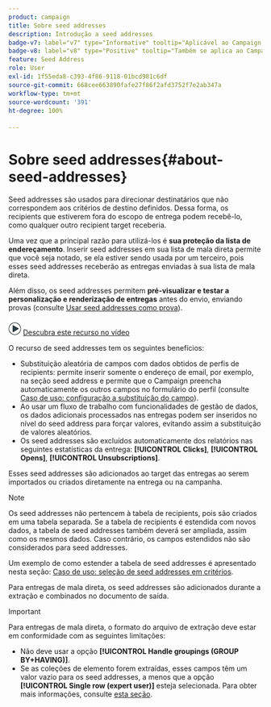 ```yaml
---
product: campaign
title: Sobre seed addresses
description: Introdução a seed addresses
badge-v7: label="v7" type="Informative" tooltip="Aplicável ao Campaign Classic v7"
badge-v8: label="v8" type="Positive" tooltip="Também se aplica ao Campaign v8"
feature: Seed Address
role: User
exl-id: 1f55eda8-c393-4f86-9118-01bcd981c6df
source-git-commit: 668cee663890fafe27f86f2afd3752f7e2ab347a
workflow-type: tm+mt
source-wordcount: '391'
ht-degree: 100%

---
```


# Sobre seed addresses{#about-seed-addresses}

Seed addresses são usados para direcionar destinatários que não correspondem aos critérios de destino definidos. Dessa forma, os recipients que estiverem fora do escopo de entrega podem recebê-lo, como qualquer outro recipient target receberia.

Uma vez que a principal razão para utilizá-los é **sua proteção da lista de endereçamento**. Inserir seed addresses em sua lista de mala direta permite que você seja notado, se ela estiver sendo usada por um terceiro, pois esses seed addresses receberão as entregas enviadas à sua lista de mala direta.

Além disso, os seed addresses permitem **pré-visualizar e testar a personalização e renderização de entregas** antes do envio, enviando provas (consulte [Usar seed addresses como prova](steps-defining-the-target-population.md#using-seed-addresses-as-proof)).

![](assets/do-not-localize/how-to-video.png) [Descubra este recurso no vídeo](steps-defining-the-target-population.md#seeds-and-proofs-video)

O recurso de seed addresses tem os seguintes benefícios:

* Substituição aleatória de campos com dados obtidos de perfis de recipients: permite inserir somente o endereço de email, por exemplo, na seção seed address e permite que o Campaign preencha automaticamente os outros campos no formulário do perfil (consulte [Caso de uso: configuração a substituição do campo](use-case-configuring-the-field-substitution.md)).
* Ao usar um fluxo de trabalho com funcionalidades de gestão de dados, os dados adicionais processados nas entregas podem ser inseridos no nível do seed address para forçar valores, evitando assim a substituição de valores aleatórios.
* Os seed addresses são excluídos automaticamente dos relatórios nas seguintes estatísticas da entrega: **[!UICONTROL Clicks]**, **[!UICONTROL Opens]**, **[!UICONTROL Unsubscriptions]**.

Esses seed addresses são adicionados ao target das entregas ao serem importados ou criados diretamente na entrega ou na campanha.

>[!NOTE]
>
>Os seed addresses não pertencem à tabela de recipients, pois são criados em uma tabela separada. Se a tabela de recipients é estendida com novos dados, a tabela de seed addresses também deverá ser ampliada, assim como os mesmos dados. Caso contrário, os campos estendidos não são considerados para seed addresses.
>
>Um exemplo de como estender a tabela de seed addresses é apresentado nesta seção: [Caso de uso: seleção de seed addresses em critérios](use-case-selecting-seed-addresses-on-criteria.md).

Para entregas de mala direta, os seed addresses são adicionados durante a extração e combinados no documento de saída.

>[!IMPORTANT]
>
>Para entregas de mala direta, o formato do arquivo de extração deve estar em conformidade com as seguintes limitações:
>
>* Não deve usar a opção **[!UICONTROL Handle groupings (GROUP BY+HAVING)]**.
>* Se as coleções de elemento forem extraídas, esses campos têm um valor vazio para os seed addresses, a menos que a opção **[!UICONTROL Single row (expert user)]** esteja selecionada. Para obter mais informações, consulte [esta seção](../../platform/using/executing-export-jobs.md#step-7---data-formatting).
>
